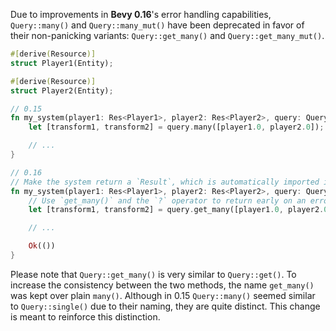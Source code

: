 Due to improvements in **Bevy 0.16**'s error handling capabilities, `Query::many()` and `Query::many_mut()` have been deprecated in favor of their non-panicking variants: `Query::get_many()` and `Query::get_many_mut()`.

```rust
#[derive(Resource)]
struct Player1(Entity);

#[derive(Resource)]
struct Player2(Entity);

// 0.15
fn my_system(player1: Res<Player1>, player2: Res<Player2>, query: Query<&Transform>) {
    let [transform1, transform2] = query.many([player1.0, player2.0]);

    // ...
}

// 0.16
// Make the system return a `Result`, which is automatically imported in Bevy's prelude.
fn my_system(player1: Res<Player1>, player2: Res<Player2>, query: Query<&Transform>) -> Result {
    // Use `get_many()` and the `?` operator to return early on an error.
    let [transform1, transform2] = query.get_many([player1.0, player2.0])?;

    // ...

    Ok(())
}
```

Please note that `Query::get_many()` is very similar to `Query::get()`. To increase the consistency between the two methods, the name `get_many()` was kept over plain `many()`. Although in 0.15 `Query::many()` seemed similar to `Query::single()` due to their naming, they are quite distinct. This change is meant to reinforce this distinction.
